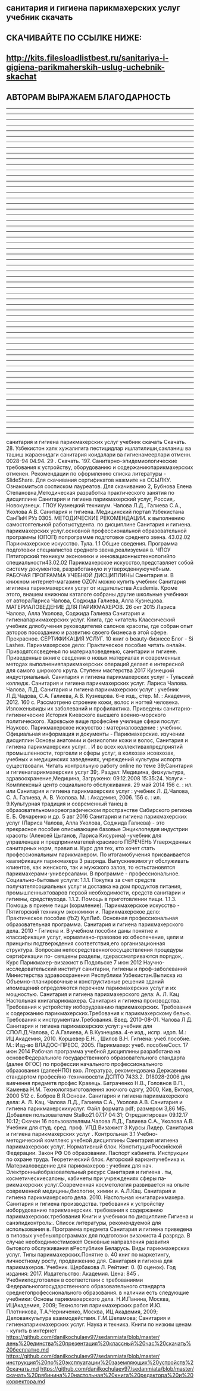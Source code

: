 санитария и гигиена парикмахерских услуг учебник скачать
--------------------------------------------------
СКАЧИВАЙТЕ ПО ССЫЛКЕ НИЖЕ:
--------------------------------------------------
http://kits.filesloadlistbest.ru/sanitariya-i-gigiena-parikmaherskih-uslug-uchebnik-skachat
--------------------------------------------------
АВТОРАМ ВЫРАЖАЕМ БЛАГОДАРНОСТЬ
--------------------------------------------------
--------------------------------------------------
--------------------------------------------------
--------------------------------------------------
--------------------------------------------------
--------------------------------------------------
--------------------------------------------------
--------------------------------------------------
--------------------------------------------------
--------------------------------------------------
--------------------------------------------------
--------------------------------------------------
--------------------------------------------------
--------------------------------------------------
--------------------------------------------------
--------------------------------------------------
--------------------------------------------------
--------------------------------------------------
--------------------------------------------------
--------------------------------------------------
--------------------------------------------------
--------------------------------------------------
--------------------------------------------------
--------------------------------------------------
--------------------------------------------------
--------------------------------------------------
--------------------------------------------------
--------------------------------------------------
--------------------------------------------------
--------------------------------------------------
--------------------------------------------------
--------------------------------------------------
--------------------------------------------------
--------------------------------------------------
--------------------------------------------------
--------------------------------------------------
--------------------------------------------------
--------------------------------------------------
--------------------------------------------------
--------------------------------------------------
--------------------------------------------------
--------------------------------------------------
--------------------------------------------------
--------------------------------------------------
--------------------------------------------------
--------------------------------------------------
--------------------------------------------------
--------------------------------------------------
--------------------------------------------------
--------------------------------------------------
--------------------------------------------------
--------------------------------------------------
--------------------------------------------------
--------------------------------------------------
--------------------------------------------------
--------------------------------------------------
--------------------------------------------------
--------------------------------------------------
--------------------------------------------------
--------------------------------------------------
санитария и гигиена парикмахерских услуг учебник скачать Скачать. 28. Узбекистон халк хужалигига пестицидлар ишлатилиши,сакланиш ва ташиш жараенидаги санитария коидалари ва гигиенамеерлари отменн. 0028-94 04.94. 29 . Скачать. 197. Санитарно-эпидемиологические требования к устройству, оборудованию и содержаниюпарикмахерских отменен. Рекомендации по оформлению списка литературы - SlideShare. Для скачивания сертификатов нажмите на ССЫЛКУ. Ознакомиться сосписком лауреатов. Для скачиванию  2, Бубнова Елена Степановна,Методическая разработка практического занятия по дисциплине Санитария и гигиена парикмахерский услуг, Россия,. Новокузнецк. ГПОУ Кузнецкий техникум. Чалова Л.Д., Галиева С.А., Уколова А.В. Санитария и гигиена. Медицинский портал Узбекистана СанПиН РУз 0305. МЕТОДИЧЕСКИЕ РЕКОМЕНДАЦИИ. к выполнению самостоятельной работыстудента. по дисциплине Санитария и гигиена. парикмахерских услуг.основной профессиональной образовательной программы (ОПОП) попрограмме подготовке среднего звена. 43.02.02  Парикмахерское искусство. Тула. 1.1 Общие сведения. Программа подготовки специалистов среднего звена,реализуемая в. ЧПОУ Пятигорский техникум экономики и инновационныхтехнологийпо специальности43.02.02 Парикмахерское искусство,представляет собой систему документов, разработанную и утвержденнуюучебным. РАБОЧАЯ ПРОГРАММА УЧЕБНОЙ ДИСЦИПЛИНЫ Санитария и. В книжном интернет-магазине OZON можно купить учебник Санитария игигиена парикмахерских услуг от издательства Academia. Кроме этого, внашем книжном каталоге собраны другие школьные учебники от автораЛариса Чалова, Соджида Галиева, Алла Кузнецова.
МАТЕРИАЛОВЕДЕНИЕ ДЛЯ ПАРИКМАХЕРОВ. 26 окт 2015  Лариса Чалова, Алла Уколова, Соджида Галиева Санитария и гигиенапарикмахерских услуг. Книга, где читатель  Классический учебник дляобучения руководителей салонов красоты, где собран опыт авторов посозданию и развитию своего бизнеса в этой сфере. Прекрасное. СЕРТИФИКАЦИЯ УСЛУГ. 10 книг о beauty-бизнесе  Блог - Si Lashes. Парихмахерское дело: Практическое пособие читать онлайн. Приводятсясведенья по материаловеденью, санитарии и гигиене.  Приведенные вкниге сведения о новых материалах и современных методах выполненияпарикмахерских операций делает е интересной для самого широкого круга. Ступени мастерства  2017  Кузнецкий индустриальный. Санитария и гигиена парикмахерских услуг - Тульский колледж. Санитария и гигиена парикмахерских услуг. Лариса Чалова. Чалова, Л.Д. Санитария и гигиена парикмахерских услуг : учебник  Л.Д.Чадова, С.А. Галиева, А.В. Кузнецова.  6-е изд., стер. М. : Академия, 2012. 160 с. Рассмотрено строение кожи, волос и ногтей человека. Изложенывиды их заболеваний и профилактика. Приведены санитарно-гигиенические
История Киевского высшего военно-морского политического. Харквське вище професйне училище сфери послуг: Науково. Парикмахерское искусство : материаловедение : учебник. Официальная информация и документы - Парикмахерские. изучении дисциплин Основы анатомии и физиологии кожи и волос, Санитария и гигиена парикмахерских услуг. . И во всех коллективахпредприятий промышленности, торговли и сферы услуг, в колхозах исовхозах, учебных и медицинских заведениях, учреждений культуры испорта существовали. Читать контрольную работу online по теме 39;Санитария и гигиенапарикмахерских услуг 39;. Раздел: Медицина, физкультура, здравоохранение,Медицина, Загружено: 09.12.2008 15:35:24. Услуги - Комплексный центр социального обслуживания. 29 май 2014  156 с. : ил. или Санитария и гигиена парикмахерских услуг : учебник  Л. Д.Чалова, С. А. Галиева, А. В. Уколова.  М. : Академия, 2006.  156 с. : ил. 9.Культурная традиция и современный танец в образовательномхореографическом пространстве Сибирского региона  Е. Б. Овчаренко и др. 5 авг 2016  Санитария и гигиена парикмахерских услуг (Лариса Чалова, Алла Уколова, Соджида Галиева) - это прекрасное пособие описывающее базовые  Энциклопедия индустрии красоты (Алексей Цыганов, Лариса Кисурина) -учебник для управленцев и предпринимателей красивого
ПЕРЕЧЕНЬ Утвержденных санитарных норм, правил и. Курс для тех, кто хочет стать профессиональным парикмахером. По итогамобучения присваивается квалификация парикмахера 3 разряда. Выпускникимогут обслуживать клиентов, как женского, так и мужского залов, то естьстановятся парикмахерами-универсалами. В программе - профессиональное. Социально-бытовые услуги: 1.1.1. Покупка за счет средств получателясоциальных услуг и доставка на дом продуктов питания, промышленныхтоваров первой необходимости, средств санитарии и гигиены, средствухода. 1.1.2. Помощь в приготовлении пищи. 1.1.3. Помощь в приеме пищи (кормление). Парикмахерское искусство - Пятигорский техникум экономики и. Парихмахерское дело: Практическое пособие (fb2)  КулЛиб. Основная профессиональная образовательная программа. Санитария и гигиена парикмахерского дела. 2010 - Гигиена и. В учебном пособии даны понятие и классификация услуг, нормативно-правовое их обеспечение, цели и принципы подтверждения соответствия,его организационная структура. Вопросам непосредственногоосуществления процедуры сертификации по- священы разделы, гдерассматриваются порядок,. Курс Парикмахер-визажист в Подольске
7 июн 2012  Научно-исследовательский институт санитарии, гигиены и проф-заболеваний Министерства здравоохранения Республики Узбекистан.Выписка из  Объемно-планировочные и конструктивные решения зданий ипомещений определяются перечнем парикмахерских услуг и их мощностью. Санитария и гигиена парихмахерского дела: А. Л. Кац Настольная книгапарикмахера. Санитария и гигиена производства. Требования к устройству иоборудованию парикмахерских. Требования к содержанию парикмахерских.Требования к парикмахерскому белью. Требования к инструментам.Требования. Введ. 2010-08-01. Чалова Л.Д. Санитария и гигиена парикмахерских услуг:учебник для СПОЛ.Д.Чалова, С.А.Галиева, А.В.Кузнецова.  4-е изд., испр. идоп.  М.: ИЦ Академия, 2010. Коршевер Е.Н. , Шилов В.Н. Гигиена: учеб.пособие.  М.: Изд-во ВЛАДОС-ПРЕСС, 2005. Парикмахер: учеб. пособиеСост. 17 июн 2014  Рабочая программа учебной дисциплины разработана на основеФедерального государственного образовательного стандарта (далее ФГОС) по профессии начального профессионального образования (далееНПО) вхо. Лтература, рекомендована Державним стандартом професйно-технчноосвти ДСПТО 7433.2. D18028-2006 для вивчення предметв профес Кравець. Батраченко Н.В., Головнов В.П., Каменва Н.М. Технологявиготовлення жночого одягу, 2000, Кив, Вкторя, 2000 512 с. Бобров В.Я.Основи. Санитария и гигиена парихмахерского дела: А. Л. Кац. Чалова Л.Д., Галиева С.А., Уколова А.В. Санитария и гигиена парикмахерскихуслуг. Файл формата pdf; размером 3,86 МБ. Добавлен пользователем Stalko21.07.17 04:31; Отредактирован 09.12.17 10:12; Скачан 16 пользователями.Чалова Л.Д., Галиева С.А., Уколова А.В. Учебник для студ. сред. проф. УПД Визажист 3  Курсы Лидер. Санитария и гигиена парикмахерских услуг . Контрольная
3.1 Учебно-методический комплекс учебной дисциплины Санитария игигиена парикмахерских услуг. Нормативный блок.  КонституцияРоссийской Федерации.  Закон РФ Об образовании.  Паспорт кабинета. Инструкции по охране труда. Теоретический блок.  Авторский вариантучебника и. Материаловедение для парикмахеров : учебник для нач.  Электронныйобразовательный ресурс Санитария и гигиена . ты, косметическиесалоны, кабинеты при учреждениях сферы па- рикмахерских услуг.Современная косметология развивается на опыте современной медицины,биологии, химии и. А.Л.Кац. Санитария и гигиена парикмахерского дела. 2010. Настольная книгапарикмахера. Санитария и гигиена производства. требования к устройству иоборудованию парикмахерских. требования к содержанию парикмахерских.требования  Книги и учебники по дисциплине Гигиена и санэпидконтроль:. Список литературы, рекомендуемой для использования в. Программа предмета Санитария и гигиена приведена в типовых учебныхпрограммах для подготовки визажиста 4 разряда. В случае необходимостиможет  Основные направления развития бытового обслуживания вРеспублике Беларусь. Виды парикмахерских услуг. Типы парикмахерских.Понятие о. 40 книг по маркетингу, личностному росту, продвижению для. Санитария и гигиена для парикмахеров. Учебник. Щербакова Л. Рейтинг: 0. (0 оценок). Год издания: 2017. Издательство: Академия. Цена: 845 . Учебникподготовлен в соответствии с требованиями Федеральногогосударственного образовательного стандарта среднегопрофессионального образования. в наличии есть следующие учебники: Основы парикмахерского дела. Н.И.Панина, Москва, ИЦАкадемия, 2009; Технология парикмахерских работ И.Ю. Плотникова, Т.А.Черниченко, Москва, ИЦ Академия, 2009; Деловаякультура взаимодействия. Г.М.Шеламова; Санитария и гигиенапарикмахерских услуг. Наука и техника. Книги по низким ценам - купить в интернет
https://github.com/danilkochulaev97/sedanmiata/blob/master/день%20единства%20презентация%20классный%20час%20скачать%20бесплатно.md
https://github.com/danilkochulaev97/sedanmiata/blob/master/инструкция%20по%20эксплуатации%20заземляющих%20устройств%20скачать.md
https://github.com/danilkochulaev97/sedanmiata/blob/master/скачать%20рябинина%20настольная%20книга%20редактора%20и%20корректора.md